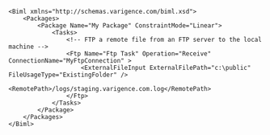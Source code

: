 	<Biml xmlns="http://schemas.varigence.com/biml.xsd">	    <Packages>	        <Package Name="My Package" ConstraintMode="Linear">	            <Tasks>							<!-- FTP a remote file from an FTP server to the local machine -->					<Ftp Name="Ftp Task" Operation="Receive" ConnectionName="MyFtpConnection" >						<ExternalFileInput ExternalFilePath="c:\public" FileUsageType="ExistingFolder" />						<RemotePath>/logs/staging.varigence.com.log</RemotePath>					</Ftp>	            </Tasks>	        </Package>	    </Packages>	</Biml>
